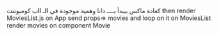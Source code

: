 كعادة ماكس بيبدأ بــــ داتا وهمية موجودة في الـ ااب كومبوننت
then render MoviesList.js on App
send props=> movies and loop on it
<MoviesList movies={dummyMovies} />
on MoviesList render movies on component Movie
